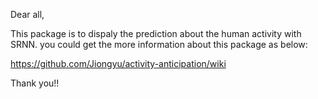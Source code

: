 Dear all,

This package is to dispaly the prediction about the human activity with SRNN. you could get the more information about this package as below:

https://github.com/Jiongyu/activity-anticipation/wiki

Thank you!!
  
